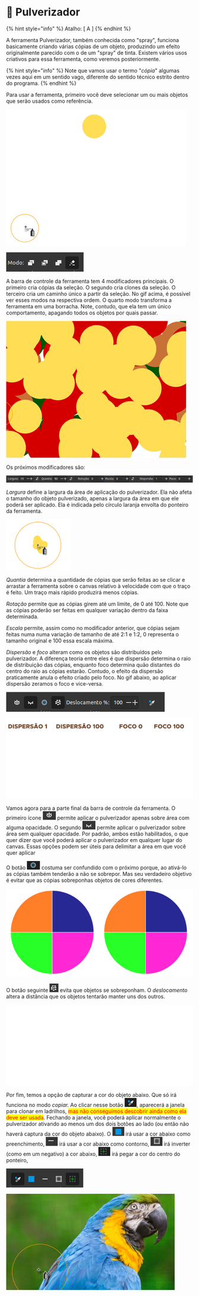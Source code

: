 # 🔴 Pulverizador

{% hint style="info" %}
Atalho: \[ A ]
{% endhint %}

A ferramenta Pulverizador, também conhecida como "spray", funciona basicamente criando várias cópias de um objeto, produzindo um efeito originalmente parecido com o de um "spray" de tinta. Existem vários usos criativos para essa ferramenta, como veremos posteriormente.

{% hint style="info" %}
Note que vamos usar o termo "_cópia_" algumas vezes aqui em um sentido vago, diferente do sentido técnico estrito dentro do programa.
{% endhint %}

Para usar a ferramenta, primeiro você deve selecionar um ou mais objetos que serão usados como referência.

![](<../.gitbook/assets/Peek 22-06-2022 21-15.gif>)

![](<../.gitbook/assets/image (34).png>)

A barra de controle da ferramenta tem 4 modificadores principais. O primeiro cria cópias da seleção. O segundo cria clones da seleção. O terceiro cria um caminho único a partir da seleção. No gif acima, é possível ver esses modos na respectiva ordem. O quarto modo transforma a ferramenta em uma borracha. Note, contudo, que ela tem um único comportamento, apagando todos os objetos por quais passar.

![](<../.gitbook/assets/Peek 22-06-2022 21-28.gif>)

Os próximos modificadores são:

![](<../.gitbook/assets/image (59) (1).png>)

_Largura_ define a largura da área de aplicação do pulverizador. Ela não afeta o tamanho do objeto pulverizado, apenas a largura da área em que ele poderá ser aplicado. Ela é indicada pelo círculo laranja envolta do ponteiro da ferramenta.

![](<../.gitbook/assets/image (49) (1).png>)

_Quantia_ determina a quantidade de cópias que serão feitas ao se clicar e arrastar a ferramenta sobre o canvas relativo à velocidade com que o traço é feito. Um traço mais rápido produzirá menos cópias.

_Rotação_ permite que as cópias girem até um limite, de 0 até 100. Note que as cópias poderão ser feitas em qualquer variação dentro da faixa determinada.&#x20;

_Escala_ permite, assim como no modificador anterior, que cópias sejam feitas numa numa variação de tamanho de até 2:1 e 1:2, 0 representa o tamanho original e 100 essa escala máxima.

_Dispersão_ e _foco_ alteram como os objetos são distribuídos pelo pulverizador. A diferença teoria entre eles é que dispersão determina o raio de distribuição das cópias, enquanto foco determina quão distantes do centro do raio as cópias estarão. Contudo, o efeito da dispersão praticamente anula o efeito criado pelo foco. No gif abaixo, ao aplicar dispersão zeramos o foco e vice-versa.&#x20;

![](<../.gitbook/assets/image (50) (1).png>)

![](<../.gitbook/assets/Peek 23-06-2022 03-14.gif>)

Vamos agora para a parte final da barra de controle da ferramenta. O primeiro ícone ![](<../.gitbook/assets/image (18) (1) (1).png>) permite aplicar o pulverizador apenas sobre área com alguma opacidade. O segundo ![](<../.gitbook/assets/image (39) (1) (1).png>) permite aplicar o pulverizador sobre área sem qualquer opacidade. Por padrão, ambos estão habilitados, o que quer dizer que você poderá aplicar o pulverizador em qualquer lugar do canvas. Essas opções podem ser úteis para delimitar a área em que você quer aplicar&#x20;

O botão ![](<../.gitbook/assets/image (41) (1) (1).png>) costuma ser confundido com o próximo porque, ao ativá-lo as cópias também tenderão a não se sobrepor. Mas seu verdadeiro objetivo é evitar que as cópias sobreponhas objetos de cores diferentes.

![](<../.gitbook/assets/Peek 23-06-2022 03-40.gif>)

O botão seguinte ![](<../.gitbook/assets/image (17) (1) (1).png>) evita que objetos se sobreponham. O _deslocamento_ altera a distância que os objetos tentarão manter uns dos outros.&#x20;

![](<../.gitbook/assets/Peek 23-06-2022 02-58.gif>)

Por fim, temos a opção de capturar a cor do objeto abaixo. Que só irá funciona no modo _copiar._ Ao clicar nesse botão ![](<../.gitbook/assets/image (8) (1) (1).png>), aparecerá a janela para clonar em ladrilhos, <mark style="color:red;">mas não conseguimos descobrir ainda como ela deve ser usada</mark>. Fechando a janela, você poderá aplicar normalmente o pulverizador ativando ao menos um dos dois botões ao lado (ou então não haverá captura da cor do objeto abaixo). O ![](<../.gitbook/assets/image (55).png>) irá usar a cor abaixo como preenchimento, ![](<../.gitbook/assets/image (23) (1).png>) irá usar a cor abaixo como contorno, ![](<../.gitbook/assets/image (16) (1).png>) irá inverter (como em um negativo) a cor abaixo, ![](<../.gitbook/assets/image (51).png>) irá pegar a cor do centro do ponteiro,&#x20;

![](<../.gitbook/assets/image (36) (1) (1) (1).png>)

![](<../.gitbook/assets/Peek 23-06-2022 12-27.gif>)

